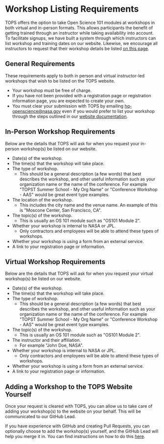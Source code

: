 # Workshop Listing Requirements

TOPS offers the option to take Open Science 101 modules at workshops in both virtual and in-person formats.  This allows participants the benefit of getting trained through an instructor while taking availability into account. To facilitate signups, we have built a system through which instructors can list workshop and training dates on our website. Likewise, we encourage all instructors to request that their workshop details be listed [on this page](https://nasa.github.io/Transform-to-Open-Science/take-os101/).

## General Requirements

These requirements apply to both in person and virtual instructor-led workshops that wish to be listed on the TOPS website.

* Your workshop must be free of charge.
* If you have not been provided with a registration page or registration information page, you are expected to create your own.
* You must clear your submission with TOPS by emailing [hq-openscience@nasa.gov](mailto:hq-openscience@nasa.gov) even if you would prefer to list your workshop through the steps outlined in our [website documentation](https://github.com/nasa/Transform-to-Open-Science/tree/website#os101-workshops).

## In-Person Workshop Requirements

Below are the details that TOPS will ask for when you request your in-person workshop(s) be listed on our website.

* Date(s) of the workshop.
* The time(s) that the workshop will take place.
* The type of workshop.
  * This should be a general description (a few words) that best describes the workshop, and other useful information such as your organization name or the name of the conference.  For example "TOPST Summer School - My Org Name" or "Conference Workshop - AAS" would be great event type examples.
* The location of the workshop.
  * This includes the city name and the venue name.  An example of this is "Moscone Center, San Francisco, CA".
* The topic(s) of the workshop.
  * This is usually an OS 101 module such as "OS101 Module 2".
* Whether your workshop is internal to NASA or JPL.
  * Only contractors and employees will be able to attend these types of workshops.
* Whether your workshop is using a form from an external service.
* A link to your registration page or information.

## Virtual Workshop Requirements

Below are the details that TOPS will ask for when you request your virtual workshop(s) be listed on our website.

* Date(s) of the workshop.
* The time(s) that the workshop will take place.
* The type of workshop.
  * This should be a general description (a few words) that best describes the workshop, and other useful information such as your organization name or the name of the conference.  For example "TOPST Summer School - My Org Name" or "Conference Workshop - AAS" would be great event type examples.
* The topic(s) of the workshop.
  * This is usually an OS 101 module such as "OS101 Module 2".
* The instructor and their affiliation.
  * For example "John Doe, NASA".
* Whether your workshop is internal to NASA or JPL.
  * Only contractors and employees will be able to attend these types of workshops.
* Whether your workshop is using a form from an external service.
* A link to your registration page or information.

## Adding a Workshop to the TOPS Website Yourself

Once your request is cleared with TOPS, you can allow us to take care of adding your workshop(s) to the website on your behalf. This will be communicated to our GitHub Lead.

If you have experience with GitHub and creating Pull Requests, you can optionally choose to add the workshop(s) yourself, and the GitHub Lead will help you merge it in.  You can find instructions on how to do this [here](https://github.com/nasa/Transform-to-Open-Science/tree/website#os101-workshops).